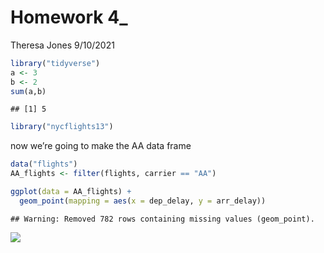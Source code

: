 Homework 4\_
================
Theresa Jones
9/10/2021

``` r
library("tidyverse")
a <- 3
b <- 2
sum(a,b)
```

    ## [1] 5

``` r
library("nycflights13")
```

now we’re going to make the AA data frame

``` r
data("flights")
AA_flights <- filter(flights, carrier == "AA")

ggplot(data = AA_flights) + 
  geom_point(mapping = aes(x = dep_delay, y = arr_delay))
```

    ## Warning: Removed 782 rows containing missing values (geom_point).

![](Homework-4__files/figure-gfm/homework%20parte%20tres-1.png)<!-- -->
